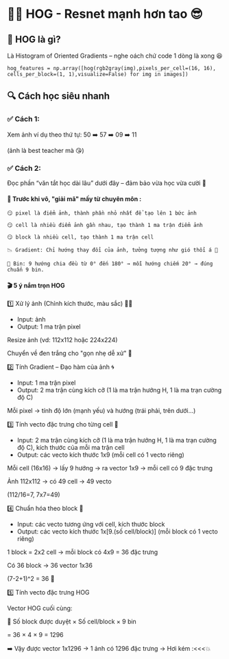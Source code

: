 <h1>🧠💡 HOG - Resnet mạnh hơn tao 😎</h1>

<h2>🦾 HOG là gì?</h2>

Là Histogram of Oriented Gradients – nghe oách chứ code 1 dòng là xong 😆

    hog_features = np.array([hog(rgb2gray(img),pixels_per_cell=(16, 16), cells_per_block=(1, 1),visualize=False) for img in images])

<h2>🔍 Cách học siêu nhanh</h2>

<h3>✅ Cách 1:</h3>
Xem ảnh ví dụ theo thứ tự: 50 ➡️ 57 ➡️ 09 ➡️ 11

(ảnh là best teacher mà 😘)

<h3>✅ Cách 2:</h3>

Đọc phần “văn tắt học dài lâu” dưới đây – đảm bảo vừa học vừa cười 🤭

<h4>🧩 Trước khi vô, "giải mã" mấy từ chuyên môn :</h4>

    😏 pixel là điểm ảnh, thành phần nhỏ nhất để tạo lên 1 bức ảnh 
    
    😏 cell là nhiều điểm ảnh gần nhau, tạo thành 1 ma trận điểm ảnh 
    
    😏 block là nhiều cell, tạo thành 1 ma trận cell 
    
    📉 Gradient: Chỉ hướng thay đổi của ảnh, tưởng tượng như gió thổi á 🎐
    
    🎯 Bin: 9 hướng chia đều từ 0° đến 180° → mỗi hướng chiếm 20° → đúng chuẩn 9 bin.

<h4>🎬 5 ý nắm trọn HOG </h4>

1️⃣ Xử lý ảnh (Chỉnh kích thước, màu sắc) 👩‍🍳
- Input: ảnh 
- Output: 1 ma trận pixel

Resize ảnh (vd: 112x112 hoặc 224x224)

Chuyển về đen trắng cho "gọn nhẹ dễ xử" 🖤

2️⃣ Tính Gradient – Đạo hàm của ảnh 🌀
- Input: 1 ma trận pixel 
- Output: 2 ma trận cùng kích cỡ (1 là ma trận hướng H, 1 là ma trạn cường độ C)

Mỗi pixel → tính độ lớn (mạnh yếu) và hướng (trái phải, trên dưới…)

3️⃣ Tính vecto đặc trưng cho từng cell 🧮
- Input: 2 ma trận cùng kích cỡ (1 là ma trận hướng H, 1 là ma trạn cường độ C), kích thước của mỗi ma trận cell 
- Output: các vecto kích thước 1x9 (mỗi cell có 1 vecto riêng)

Mỗi cell (16x16) → lấy 9 hướng → ra vector 1x9 → mỗi cell có 9 đặc trưng  

Ảnh 112x112 → có 49 cell → 49 vecto

(112/16=7, 7x7=49)

4️⃣ Chuẩn hóa theo block 💪
- Input: các vecto tương ứng với cell, kích thước block 
- Output: các vecto kích thước 1x[9.(số cell/block)] (mỗi block có 1 vecto riêng)

1 block = 2x2 cell → mỗi block có 4x9 = 36 đặc trưng

Có 36 block → 36 vector 1x36

(7-2+1)^2 = 36 🧠

5️⃣ Tính vecto đặc trưng HOG 

Vector HOG cuối cùng:

📏 Số block được duyệt × Số cell/block × 9 bin

= 36 × 4 × 9 = 1296

➡️ Vậy được vector 1x1296 → 1 ảnh có 1296 đặc trưng → Hơi kém :<<<💥

